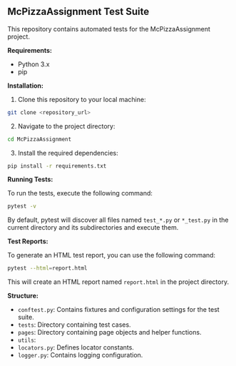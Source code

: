 ## McPizzaAssignment Test Suite

This repository contains automated tests for the McPizzaAssignment project.

**Requirements:**

* Python 3.x
* pip

**Installation:**

1. Clone this repository to your local machine:

```bash
git clone <repository_url>
```

2. Navigate to the project directory:

```bash
cd McPizzaAssignment
```

3. Install the required dependencies:

```bash
pip install -r requirements.txt
```

**Running Tests:**

To run the tests, execute the following command:

```bash
pytest -v
```

By default, pytest will discover all files named `test_*.py` or `*_test.py` in the current directory and its subdirectories and execute them.

**Test Reports:**

To generate an HTML test report, you can use the following command:

```bash
pytest --html=report.html
```

This will create an HTML report named `report.html` in the project directory.

**Structure:**

- `conftest.py`: Contains fixtures and configuration settings for the test suite.
- `tests`: Directory containing test cases.
- `pages`: Directory containing page objects and helper functions.
- `utils`:
- `locators.py`: Defines locator constants.
- `logger.py`: Contains logging configuration.
